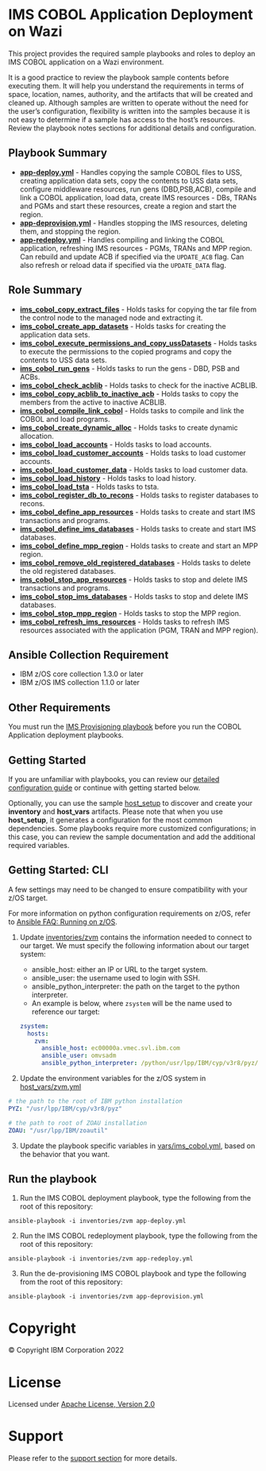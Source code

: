 # IMS COBOL Application Deployment on Wazi

This project provides the required sample playbooks and roles to deploy an IMS COBOL application on a Wazi environment.

It is a good practice to review the playbook sample contents before executing
them. It will help you understand the requirements in terms of space, location,
names, authority, and the artifacts that will be created and cleaned up.
Although samples are written to operate without the need for the user’s
configuration, flexibility is written into the samples because it is not easy
to determine if a sample has access to the host’s resources. Review the
playbook notes sections for additional details and configuration.

## Playbook Summary

- [**app-deploy.yml**](app-deploy.yml) - Handles copying the sample COBOL files to USS, creating application data sets, copy the contents to USS data sets, configure middleware resources, run gens (DBD,PSB,ACB), compile and link a COBOL application, load data, create IMS resources - DBs, TRANs and PGMs and start these resources, create a region and start the region.
- [**app-deprovision.yml**](app-deprovision.yml) - Handles stopping the IMS resources, deleting them, and stopping the region.
- [**app-redeploy.yml**](app-redeploy.yml) - Handles compiling and linking the COBOL application, refreshing IMS resources -  PGMs, TRANs and MPP region. Can rebuild and update ACB if specified via the `UPDATE_ACB` flag. Can also refresh or reload data if specified via the `UPDATE_DATA` flag.

## Role Summary

- [**ims_cobol_copy_extract_files**](roles/ims_cobol_copy_extract_files/README.md) - Holds tasks for copying the tar file from the control node to the managed node and extracting it.
- [**ims_cobol_create_app_datasets**](roles/ims_cobol_create_app_datasets/README.md) - Holds tasks for creating the application data sets.
- [**ims_cobol_execute_permissions_and_copy_ussDatasets**](roles/ims_cobol_execute_permissions_and_copy_ussDatasets/README.md) - Holds tasks to execute the permissions to the copied programs and copy the contents to USS data sets.
- [**ims_cobol_run_gens**](roles/ims_cobol_run_gens/README.md) - Holds tasks to run the gens - DBD, PSB and ACBs.
- [**ims_cobol_check_acblib**](roles/ims_cobol_check_acblib/README.md) - Holds tasks to check for the inactive ACBLIB.
- [**ims_cobol_copy_acblib_to_inactive_acb**](roles/ims_cobol_copy_acblib_to_inactive_acb/README.md) - Holds tasks to copy the members from the active to inactive ACBLIB.
- [**ims_cobol_compile_link_cobol**](roles/ims_cobol_compile_link_cobol/README.md) - Holds tasks to compile and link the COBOL and load programs.
- [**ims_cobol_create_dynamic_alloc**](roles/ims_cobol_create_dynamic_alloc/README.md) - Holds tasks to create dynamic allocation.
- [**ims_cobol_load_accounts**](roles/ims_cobol_load_accounts/README.md) - Holds tasks to load accounts.
- [**ims_cobol_load_customer_accounts**](roles/ims_cobol_load_customer_accounts/README.md) - Holds tasks to load customer accounts.
- [**ims_cobol_load_customer_data**](roles/ims_cobol_load_customer_data/README.md) - Holds tasks to load customer data.
- [**ims_cobol_load_history**](roles/ims_cobol_load_history/README.md) - Holds tasks to load history.
- [**ims_cobol_load_tsta**](roles/ims_cobol_load_tsta/README.md) - Holds tasks to tsta.
- [**ims_cobol_register_db_to_recons**](roles/ims_cobol_register_db_to_recons/README.md) - Holds tasks to register databases to recons.
- [**ims_cobol_define_app_resources**](roles/ims_cobol_define_app_resources/README.md) - Holds tasks to create and start IMS transactions and programs.
- [**ims_cobol_define_ims_databases**](roles/ims_cobol_define_ims_databases/README.md) - Holds tasks to create and start IMS databases.
- [**ims_cobol_define_mpp_region**](roles/ims_cobol_define_mpp_region/README.md) - Holds tasks to create and start an MPP region.
- [**ims_cobol_remove_old_registered_databases**](roles/ims_cobol_remove_old_registered_databases/README.md) - Holds tasks to delete the old registered databases.
- [**ims_cobol_stop_app_resources**](roles/ims_cobol_stop_app_resources/README.md) - Holds tasks to stop and delete IMS transactions and programs.
- [**ims_cobol_stop_ims_databases**](roles/ims_cobol_stop_ims_databases/README.md) - Holds tasks to stop and delete IMS databases.
- [**ims_cobol_stop_mpp_region**](roles/ims_cobol_stop_mpp_region/README.md) - Holds tasks to stop the MPP region.
- [**ims_cobol_refresh_ims_resources**](roles/ims_cobol_refresh_ims_resources/README.md) - Holds tasks to refresh IMS resources associated with the application (PGM, TRAN and MPP region).

## Ansible Collection Requirement

- IBM z/OS core collection 1.3.0 or later
- IBM z/OS IMS collection 1.1.0 or later

## Other Requirements

You must run the [IMS Provisioning playbook](https://github.com/IBM/z_ansible_collections_samples/tree/master/zos_subsystems/ims/ims_provisioning) before you run the COBOL Application deployment playbooks.

## Getting Started

If you are unfamiliar with playbooks, you can review our
[detailed configuration guide](https://github.com/IBM/z_ansible_collections_samples/blob/master/docs/share/configuration_guide.md) or
continue with getting started below.

Optionally, you can use the sample
[host_setup](https://github.com/IBM/z_ansible_collections_samples/blob/master/zos_administration/host_setup/README.md)
to discover and create your **inventory** and **host_vars** artifacts. Please
note that when you use **host_setup**, it generates a configuration
for the most common dependencies. Some playbooks require more customized
configurations; in this case, you can review the sample documentation and
add the additional required variables.

## Getting Started: CLI

A few settings may need to be changed to ensure compatibility with your z/OS target.

For more information on python configuration requirements on z/OS, refer to [Ansible FAQ: Running on z/OS](https://docs.ansible.com/ansible/latest/reference_appendices/faq.html).


1. Update [inventories/zvm](inventories/zvm) contains the information needed to connect to our target. We must specify the following information about our target system:
     * ansible_host: either an IP or URL to the target system.
     * ansible_user: the username used to login with SSH.
     * ansible_python_interpreter: the path on the target to the python interpreter.
   * An example is below, where `zsystem` will be the name used to reference our target:

    ```yaml
    zsystem:
      hosts:
        zvm:
          ansible_host: ec00000a.vmec.svl.ibm.com
          ansible_user: omvsadm
          ansible_python_interpreter: /python/usr/lpp/IBM/cyp/v3r8/pyz/bin/python3
    ```

2. Update the environment variables for the z/OS system in [host_vars/zvm.yml](host_vars/zvm.yml)

```yaml
# the path to the root of IBM python installation
PYZ: "/usr/lpp/IBM/cyp/v3r8/pyz"

# the path to root of ZOAU installation
ZOAU: "/usr/lpp/IBM/zoautil"
```

3. Update the playbook specific variables in [vars/ims_cobol.yml](vars/ims_cobol.yml), based on the behavior that you want.


## Run the playbook

1. Run the IMS COBOL deployment playbook, type the following from the root of this repository:

`ansible-playbook -i inventories/zvm app-deploy.yml`

2. Run the IMS COBOL redeployment playbook, type the following from the root of this repository:

`ansible-playbook -i inventories/zvm app-redeploy.yml`

3. Run the de-provisioning IMS COBOL playbook and type the following from the root of this repository:

`ansible-playbook -i inventories/zvm app-deprovision.yml`


# Copyright

© Copyright IBM Corporation 2022

# License

Licensed under [Apache License,
Version 2.0](https://opensource.org/licenses/Apache-2.0)

# Support

Please refer to the [support section](https://github.com/IBM/z_ansible_collections_samples/blob/master/README.md#support) for more
details.

